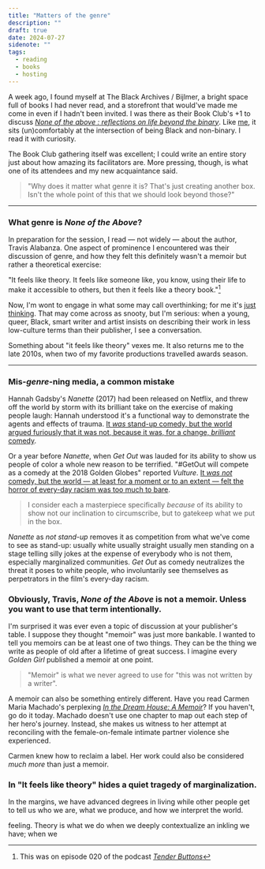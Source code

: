 ```yaml
---
title: "Matters of the genre"
description: ""
draft: true
date: 2024-07-27
sidenote: ""
tags:
  - reading
  - books
  - hosting
---
```

A week ago, I found myself at The Black Archives / Bijlmer, a bright space full of books I had never read, and a storefront that would've made me come in even if I hadn't been invited. I was there as their Book Club's +1 to discuss [_None of the above : reflections on life beyond the binary_](https://search.worldcat.org/en/title/1394118432). Like [me](/about), it sits (un)comfortably at the intersection of being Black and non-binary. I read it with curiosity.

The Book Club gathering itself was excellent; I could write an entire story just about how amazing its facilitators are. More pressing, though, is what one of its attendees and my new acquaintance said.

> "Why does it matter what genre it is? That's just creating another box. Isn't the whole point of this that we should look beyond those?"

---

### What genre is _None of the Above_?
In preparation for the session, I read — not widely — about the author, Travis Alabanza. One aspect of prominence I encountered was their discussion of genre, and how they felt this definitely wasn't a memoir but rather a theoretical exercise:

"It feels like theory. It feels like someone like, you know, using their life to make it accessible to others, but then it feels like a theory book."[^1]

Now, I'm wont to engage in what some may call overthinking; for me it's [just thinking](/im-neurodivergent). That may come across as snooty, but I'm serious: when a young, queer, Black, smart writer and artist insists on describing their work in less low-culture terms than their publisher, I see a conversation.

Something about "it feels like theory" vexes me. It also returns me to the late 2010s, when two of my favorite productions travelled awards season.

---

### Mis-_genre_-ning media, a common mistake

Hannah Gadsby's _Nanette_ (2017) had been released on Netflix, and threw off the world by storm with its brilliant take on the exercise of making people laugh: Hannah understood it's a functional way to demonstrate the agents and effects of trauma. [It _was_ stand-up comedy, but the world argued furiously that it was not, because it was, for a change, _brilliant_ comedy](https://evergreenreview.com/read/your-laughter-is-my-trauma/).

Or a year before _Nanette_, when _Get Out_ was lauded for its ability to show us people of color a whole new reason to be terrified. "#GetOut will compete as a comedy at the 2018 Golden Globes" reported _Vulture_. [It _was not_ comedy, but the world — at least for a moment or to an extent — felt the horror of every-day racism was too much to bare](https://www.indiewire.com/awards/industry/jordan-peele-response-get-out-golden-globes-comedy-1201897841/).

> I consider each a masterpiece specifically _because_ of its ability to show not our inclination to circumscribe, but to gatekeep what we put in the box.

_Nanette_ as _not stand-up_ removes it as competition from what we've come to see as stand-up: usually white usually straight usually men standing on a stage telling silly jokes at the expense of everybody who is not them, especially marginalized communities. _Get Out_ as comedy neutralizes the threat it poses to white people, who involuntarily see themselves as perpetrators in the film's every-day racism. 

### Obviously, Travis, _None of the Above_ is not a memoir. Unless you want to use that term intentionally.
I'm surprised it was ever even a topic of discussion at your publisher's table. I suppose they thought "memoir" was just more bankable. I wanted to tell you memoirs can be at least one of two things. They can be the thing we write as people of old after a lifetime of great success. I imagine every _Golden Girl_ published a memoir at one point. 

> "Memoir" is what we never agreed to use for "this was not written by a writer".

A memoir can also be something entirely different. Have you read Carmen Maria Machado's perplexing _[
In the Dream House: A Memoir](https://search.worldcat.org/en/title/1129573917)_? If you haven't, go do it today. Machado doesn't use one chapter to map out each step of her hero's journey. Instead, she makes us witness to her attempt at reconciling with the female-on-female intimate partner violence she experienced.

Carmen knew how to reclaim a label. Her work could also be considered _much more_ than just a memoir.

### In "It feels like theory" hides a quiet tragedy of marginalization. 

In the margins, we have advanced degrees in living while other people get to tell us who we are, what we produce, and how we interpret the world. 

feeling. Theory is what we do when we deeply contextualize an inkling we have; when we 




[^1]: This was on episode 020 of the podcast [_Tender Buttons_](https://open.spotify.com/episode/1afgGYJZnpjdJKZXNnQgfd?si=CgVdASRTT0GdIBNhgwgnxw)